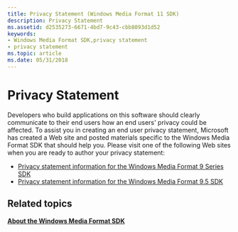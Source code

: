 ```yaml
---
title: Privacy Statement (Windows Media Format 11 SDK)
description: Privacy Statement
ms.assetid: d2535273-6671-4bd7-9c43-cbb8093d1d52
keywords:
- Windows Media Format SDK,privacy statement
- privacy statement
ms.topic: article
ms.date: 05/31/2018
---
```


# Privacy Statement

Developers who build applications on this software should clearly communicate to their end users how an end users' privacy could be affected. To assist you in creating an end user privacy statement, Microsoft has created a Web site and posted materials specific to the Windows Media Format SDK that should help you. Please visit one of the following Web sites when you are ready to author your privacy statement:

-   [Privacy statement information for the Windows Media Format 9 Series SDK](https://www.microsoft.com/windows/windowsmedia/privacy/9ssdk.aspx)
-   [Privacy statement information for the Windows Media Format 9.5 SDK](https://www.microsoft.com/windows/windowsmedia/privacy/10ssdk.aspx)

## Related topics

<dl> <dt>

[**About the Windows Media Format SDK**](about-the-windows-media-format-sdk.md)
</dt> </dl>

 

 




